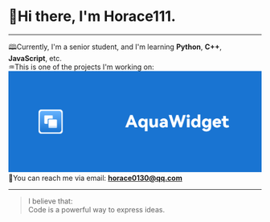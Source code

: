 # 👋**Hi there, I'm Horace111.**

-------

🕮Currently, I'm a senior student, and I'm learning **Python**, **C++**, **JavaScript**, etc.  
♒This is one of the projects I'm working on:  
![AquaWidget](./resource/aquawidget_blue_headpic.svg)  
📮You can reach me via email: **<horace0130@qq.com>**

-------
> I believe that:  
> Code is a powerful way to express ideas.